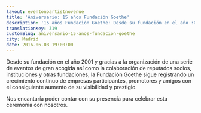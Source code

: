 ```yaml
---
layout: eventonoartistnovenue
title: 'Aniversario: 15 años Fundación Goethe'
description: '15 años Fundación Goethe: Desde su fundación en el año :001 y gracias a la organización de una serie de eventos de gran acogida así como la colaboración de reputados socios ...'
translationKey: 319
customSlug: aniversario-15-anos-fundacion-goethe
city: Madrid
date: 2016-06-08 19:00:00
---
```


Desde su fundación en el año 2001 y gracias a la organización de una serie de eventos de gran acogida así como la colaboración de reputados socios, instituciones y otras fundaciones, la Fundación Goethe sigue registrando un crecimiento continuo de empresas participantes, promotores y amigos con el consiguiente aumento de su visibilidad y prestigio.

Nos encantaría poder contar con su presencia para celebrar esta ceremonia con nosotros.
